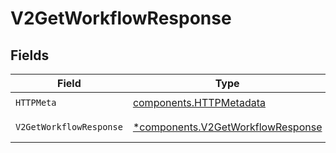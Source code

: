 # V2GetWorkflowResponse


## Fields

| Field                                                                                 | Type                                                                                  | Required                                                                              | Description                                                                           |
| ------------------------------------------------------------------------------------- | ------------------------------------------------------------------------------------- | ------------------------------------------------------------------------------------- | ------------------------------------------------------------------------------------- |
| `HTTPMeta`                                                                            | [components.HTTPMetadata](../../models/components/httpmetadata.md)                    | :heavy_check_mark:                                                                    | N/A                                                                                   |
| `V2GetWorkflowResponse`                                                               | [*components.V2GetWorkflowResponse](../../models/components/v2getworkflowresponse.md) | :heavy_minus_sign:                                                                    | The workflow                                                                          |